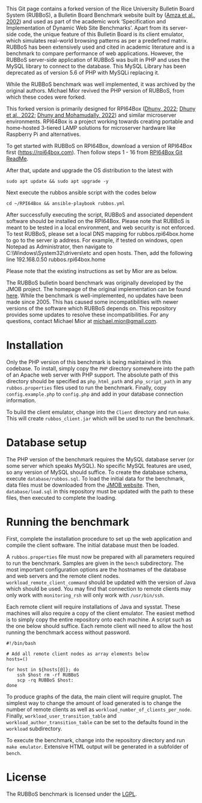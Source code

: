 
This Git page contains a forked version of the Rice University Bulletin Board System (RUBBoS), a Bulletin Board Benchmark website built by ([Amza et al., 2002](https://ieeexplore.ieee.org/document/1226489)) and used as part of the academic work ‘Specification and Implementation of Dynamic Web Site Benchmarks’.  Apart from its server-side code, the unique feature of this Bulletin Board is its client emulator, which simulates real-world browsing patterns as per a predefined matrix. RUBBoS has been extensively used and cited in academic literature and is a benchmark to compare performance of web applications. However, the RUBBoS server-side application of RUBBoS was built in PHP and uses the MySQL library to connect to the database. This MySQL Library has been deprecated as of version 5.6 of PHP with MySQLi replacing it. 

While the RUBBoS benchmark was well implemented, it was archived by the original authors. Michael Mior revived the PHP version of RUBBoS, from which these codes were forked. 

This forked version is primarily designed for RPI64Box ([Dhuny, 2022](https://rpi64box.org); [Dhuny et al., 2022](https://www.sciencedirect.com/science/article/pii/S2590005622000479); [Dhuny and Mohamudally, 2022](https://www.sciencedirect.com/science/article/pii/S2665963822000872)) and similar microserver environments. RPI64Box is a project working towards creating portable and home-hosted 3-tiered LAMP solutions for microserver hardware like Raspberry Pi and alternatives.  

To get started with RUBBoS on RPI64Box, download a version of RPI64Box first (https://rpi64box.com).
Then follow steps 1 - 16 from [RPI64Box Git ReadMe](https://github.com/dhuny/RPI64Box).

After that, update and upgrade the OS distribution to the latest with

	sudo apt update && sudo apt upgrade -y

Next execute the rubbos ansible script with the codes below

	cd ~/RPI64Box && ansible-playbook rubbos.yml
	
After successfully executing the script, RUBBoS and associated dependent software should be installed on the RPI64Box. Please note that RUBBoS is meant to be tested in a local environment, and web security is not enforced. To test RUBBoS, please set a local DNS mapping for rubbos.rpi64box.home to go to the server ip address. For example, if tested on windows, open Notepad as Administrator, then navigate to  C:\Windows\System32\drivers\etc and open hosts. Then, add the following line
	192.168.0.50	rubbos.rpi64box.home


Please note that the existing instructions as set by Mior are as below.

The RUBBoS bulletin board benchmark was originally developed by the JMOB project. The homepage of the original implementation can be found [here](http://jmob.ow2.org/rubbos.html). While the benchmark is well-implemented, no updates have been made since 2005. This has caused some incompatibilities with newer versions of the software which RUBBoS depends on. This repository provides some updates to resolve these incompatibilities. For any questions, contact Michael Mior at <michael.mior@gmail.com>.


Installation
============
Only the PHP version of this benchmark is being maintained in this codebase.
To install, simply copy the `PHP` directory somewhere into the path of an Apache web server with PHP support.
The absolute path of this directory should be specified as `php_html_path` and `php_script_path` in any `rubbos.properties` files used to run the benchmark.
Finally, copy `config.example.php` to `config.php` and add in your database connection information.

To build the client emulator, change into the `Client` directory and run `make`. This will create `rubbos_client.jar` which will be used to run the benchmark.

Database setup
==============
The PHP version of the benchmark requires the MySQL database server (or some server which speaks MySQL). No specific MySQL features are used, so any version of MySQL should suffice. To create the database schema, execute `database/rubbos.sql`. To load the initial data for the benchmark, data files must be downloaded from the [JMOB website](https://dllegacy.ow2.org/rubbos/smallDB-rubbos.tgz). Then, `database/load.sql` in this repository must be updated with the path to these files, then executed to complete the loading.

Running the benchmark
=====================

First, complete the installation procedure to set up the web application and compile the client software. The initial database must then be loaded.

A `rubbos.properties` file must now be prepared with all parameters required to run the benchmark. Samples are given in the `bench` subdirectory. The most important configuration options are the hostnames of the database and web servers and the remote client nodes. `workload_remote_client_command` should be updated with the version of Java which should be used. You may find that connection to remote clients may only work with `monitoring_rsh` will only work with `/usr/bin/ssh`.

Each remote client will require installations of Java and sysstat. These machines will also require a copy of the client emulator. The easiest method is to simply copy the entire repository onto each machine. A script such as the one below should suffice. Each remote client will need to allow the host running the benchmark access without password.

    #!/bin/bash
    
    # Add all remote client nodes as array elements below
    hosts=()
    
    for host in ${hosts[@]}; do
        ssh $host rm -rf RUBBoS
        scp -rq RUBBoS $host:
    done

To produce graphs of the data, the main client will require gnuplot. The simplest way to change the amount of load generated is to change the number of remote clients as well as `workload_number_of_clients_per_node`. Finally, `workload_user_transition_table` and `workload_author_transition_table` can be set to the defaults found in the `workload` subdirectory.

To execute the benchmark, change into the repository directory and run `make emulator`. Extensive HTML output will be generated in a subfolder of `bench`.

License
=======

The RUBBoS benchmark is licensed under the [LGPL](http://www.gnu.org/licenses/lgpl.html).
